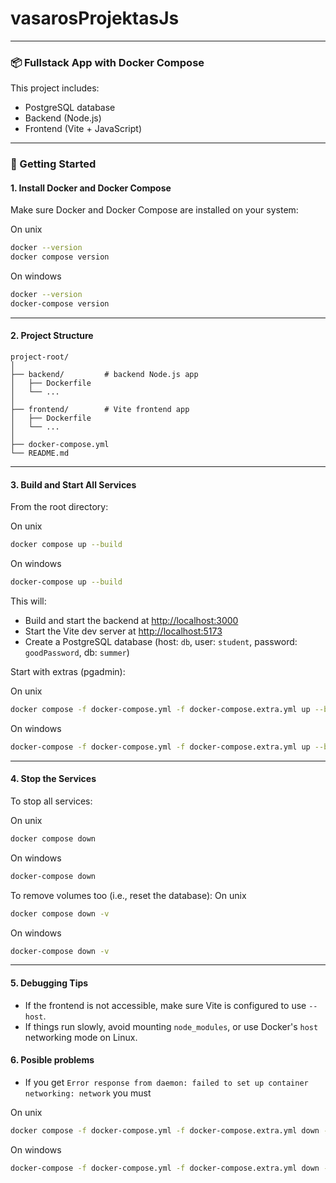 # vasarosProjektasJs
---

### 📦 Fullstack App with Docker Compose

This project includes:

* PostgreSQL database
* Backend (Node.js)
* Frontend (Vite + JavaScript)

---

### 🚀 Getting Started

#### 1. **Install Docker and Docker Compose**

Make sure Docker and Docker Compose are installed on your system:

On unix
```bash
docker --version
docker compose version
```

On windows 
```bash
docker --version
docker-compose version
```


---

#### 2. **Project Structure**

```
project-root/
│
├── backend/         # backend Node.js app
│   ├── Dockerfile
│   └── ...
│
├── frontend/        # Vite frontend app
│   ├── Dockerfile
│   └── ...
│
├── docker-compose.yml
└── README.md
```

---

#### 3. **Build and Start All Services**

From the root directory:

On unix
```bash
docker compose up --build
```

On windows
```bash
docker-compose up --build
```

This will:

* Build and start the backend at [http://localhost:3000](http://localhost:3000)
* Start the Vite dev server at [http://localhost:5173](http://localhost:5173)
* Create a PostgreSQL database (host: `db`, user: `student`, password: `goodPassword`, db: `summer`)

Start with extras (pgadmin):

On unix
```bash
docker compose -f docker-compose.yml -f docker-compose.extra.yml up --build
```

On windows
```bash
docker-compose -f docker-compose.yml -f docker-compose.extra.yml up --build
```

---

#### 4. **Stop the Services**

To stop all services:

On unix
```bash
docker compose down
```

On windows
```bash
docker-compose down
```



To remove volumes too (i.e., reset the database):
On unix
```bash
docker compose down -v
```

On windows
```bash
docker-compose down -v
```

---

#### 5. **Debugging Tips**

* If the frontend is not accessible, make sure Vite is configured to use `--host`.
* If things run slowly, avoid mounting `node_modules`, or use Docker's `host` networking mode on Linux.


#### 6. **Posible problems**

* If you get `Error response from daemon: failed to set up container networking: network`
you must 

On unix
```bash
docker compose -f docker-compose.yml -f docker-compose.extra.yml down --volumes --remove-orphans
```

On windows
```bash
docker-compose -f docker-compose.yml -f docker-compose.extra.yml down --volumes --remove-orphans
```